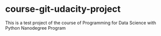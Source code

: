 # course-git-udacity-project
This is a test project of the course of Programming for Data Science with Python Nanodegree Program
